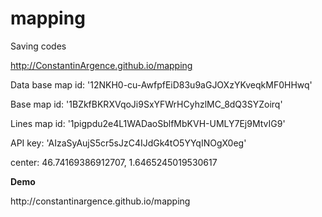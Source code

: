 # mapping
Saving codes

http://ConstantinArgence.github.io/mapping

<p> Data base map id: '12NKH0-cu-AwfpfEiD83u9aGJOXzYKveqkMF0HHwq'
<p> Base map id: '1BZkfBKRXVqoJi9SxYFWrHCyhzlMC_8dQ3SYZoirq'

<p> Lines map id: '1pigpdu2e4L1WADaoSblfMbKVH-UMLY7Ej9MtvIG9'
<p> API key: 'AIzaSyAujS5cr5sJzC4IJdGk4tO5YYqINOgX0eg'
<p> center: 46.74169386912707, 1.6465245019530617
</br>

<b> Demo </b>
<p> http://constantinargence.github.io/mapping
</p>
